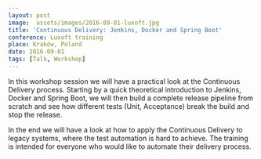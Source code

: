 ```yaml
---
layout: post
image:  assets/images/2016-09-01-luxoft.jpg
title: 'Continuous Delivery: Jenkins, Docker and Spring Boot'
conference: Luxoft training
place: Kraków, Poland
date: 2016-09-01
tags: [Talk, Workshop]
---
```


In this workshop session we will have a practical look at the Continuous Delivery process. Starting by a quick theoretical introduction to Jenkins, Docker and Spring Boot, we will then build a complete release pipeline from scratch and see how different tests (Unit, Acceptance) break the build and stop the release.

In the end we will have a look at how to apply the Continuous Delivery to legacy systems, where the test automation is hard to achieve. The training is intended for everyone who would like to automate their delivery process.